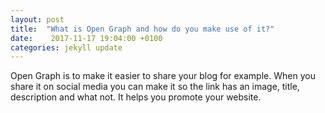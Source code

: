 ```yaml
---
layout: post
title:  "What is Open Graph and how do you make use of it?"
date:    2017-11-17 19:04:00 +0100
categories: jekyll update
---
```


Open Graph is to make it easier to share your blog for example. When you share it on social media you can make it so the link has an image, title, description and what not. It helps you promote your website.